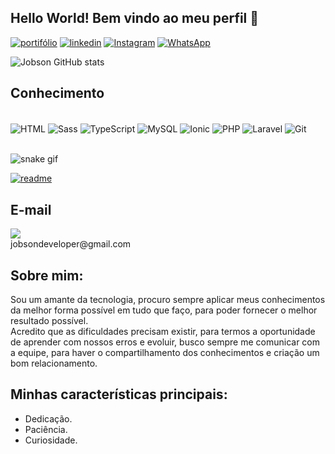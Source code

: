## Hello World! Bem vindo ao meu perfil 🙂

[![portifólio](https://img.shields.io/badge/website-000000?style=for-the-badge&logo=About.me&logoColor=white)](https://portfolio-jobson.netlify.app/)
[![linkedin](https://img.shields.io/badge/LinkedIn-0077B5?style=for-the-badge&logo=linkedin&logoColor=white)](https://www.linkedin.com/in/jobson-de-oliveira-coutinho-5882b9251/)
[![Instagram](https://img.shields.io/badge/Instagram-E4405F?style=for-the-badge&logo=instagram&logoColor=white)](https://instagram.com/jobson_oliveira44?igshid=MzNlNGNkZWQ4Mg==)
[![WhatsApp](https://img.shields.io/badge/WhatsApp-25D366?style=for-the-badge&logo=whatsapp&logoColor=white)](https://api.whatsapp.com/send?phone=5581989403631&text=Bem%20vindo%20ao%20meu%20WhatsApp)

![Jobson GitHub stats](https://github-readme-stats.vercel.app/api?username=JobsonOliveira&show_icons=true&theme=radical)

## Conhecimento

<div style="display: inline_block"><br>
	<img align="center" alt="HTML" src="https://img.shields.io/badge/HTML5-E34F26?style=for-the-badge&logo=html5&logoColor=white"/>
	<img align="center" alt="Sass" src="https://img.shields.io/badge/Sass-CC6699?style=for-the-badge&logo=sass&logoColor=white"/>
	<img align="center" alt="TypeScript" src="https://img.shields.io/badge/TypeScript-007ACC?style=for-the-badge&logo=typescript&logoColor=white"/>
	<img align="center" alt="MySQL" src="https://img.shields.io/badge/MySQL-00000F?style=for-the-badge&logo=mysql&logoColor=white"/>
	<img align="center" alt="Ionic" src="https://img.shields.io/badge/Ionic-3880FF?style=for-the-badge&logo=ionic&logoColor=white"/>
	<img align="center" alt="PHP" src="https://img.shields.io/badge/PHP-777BB4?style=for-the-badge&logo=php&logoColor=white"/>
	<img align="center" alt="Laravel" src="https://img.shields.io/badge/Laravel-FF2D20?style=for-the-badge&logo=laravel&logoColor=white"/>
	<img align="center" alt="Git" src="https://img.shields.io/badge/GIT-E44C30?style=for-the-badge&logo=git&logoColor=white"/>
</div><br>

![snake gif](https://github.com/JobsonOliveira/JobsonOliveira/blob/output/github-contribution-grid-snake-dark.svg)

[![readme](https://github-readme-stats.vercel.app/api/pin/?username=JobsonOliveira&repo=JobsonOliveira&theme=react)](https://github.com/JobsonOliveira/JobsonOliveira)

## E-mail<br>
<div><img src="https://img.shields.io/badge/Gmail-D14836?style=for-the-badge&logo=gmail&logoColor=white"></div>jobsondeveloper@gmail.com

## Sobre mim:
Sou um amante da tecnologia, procuro sempre aplicar meus conhecimentos da
melhor forma possível em tudo que faço, para poder fornecer o melhor
resultado possível.
<br>
  Acredito que as dificuldades precisam existir, para termos a oportunidade de
aprender com nossos erros e evoluir, busco sempre me comunicar com a
equipe, para haver o compartilhamento dos conhecimentos e criação um bom
relacionamento.<br>

## Minhas características principais:
- Dedicação.
- Paciência.
- Curiosidade.
